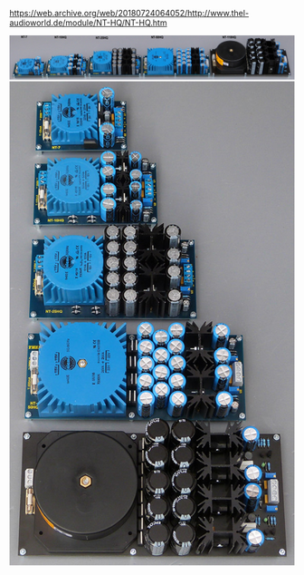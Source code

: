 https://web.archive.org/web/20180724064052/http://www.thel-audioworld.de/module/NT-HQ/NT-HQ.htm  

<img src="pics/NT-xxHQ-series_2.jpg">  
  
<img src="pics/NT-xxHQ-series_1.jpg">  
  
